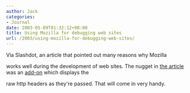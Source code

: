 ```yaml
---
author: Jack
categories:
- Journal
date: 2003-05-09T01:32:12+00:00
title: Using Mozilla for debugging web sites
url: /2003/using-mozilla-for-debugging-web-sites/
---
```


Via Slashdot, an article that pointed out many reasons why Mozilla
  

  
works well during the development of web sites. The nugget in [the article][1] was an [add-on][2] which displays the
  

  
raw http headers as they're passed. That will come in very handy.

 [1]: //gemal.dk/mozilla/mozdev.html"
 [2]: //livehttpheaders.mozdev.org"